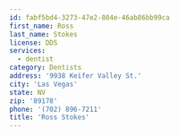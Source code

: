 ```yaml
---
id: fabf5bd4-3273-47e2-804e-46ab86bb99ca
first_name: Ross
last_name: Stokes
license: DDS
services:
  - dentist
category: Dentists
address: '9938 Keifer Valley St.'
city: 'Las Vegas'
state: NV
zip: '89178'
phone: '(702) 896-7211'
title: 'Ross Stokes'
---
```

